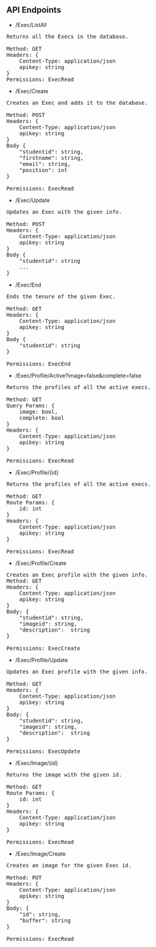 ## API Endpoints 

* /Exec/ListAll
<pre>
Returns all the Execs in the database. 

Method: GET
Headers: {
    Content-Type: application/json
    apikey: string
}
Permissions: ExecRead
</pre>

* /Exec/Create
<pre>
Creates an Exec and adds it to the database.

Method: POST
Headers: {
    Content-Type: application/json
    apikey: string
} 
Body {
    "studentid": string,
    "firstname": string,
    "email": string,
    "position": int
}

Permissions: ExecRead
</pre>


* /Exec/Update
<pre>
Updates an Exec with the given info. 

Method: POST
Headers: {
    Content-Type: application/json
    apikey: string
} 
Body {
    "studentid": string
    ... 
}
</pre>

* /Exec/End
<pre>
Ends the tenure of the given Exec.

Method: GET
Headers: {
    Content-Type: application/json
    apikey: string
} 
Body {
    "studentid": string
}

Permissions: ExecEnd
</pre>

*  /Exec/Profile/Active?image=false&complete=false
<pre>
Returns the profiles of all the active execs.

Method: GET
Query Params: {
    image: bool,
    complete: bool
}
Headers: {
    Content-Type: application/json
    apikey: string
} 

Permissions: ExecRead
</pre>

*  /Exec/Profile/{id}
<pre>
Returns the profiles of all the active execs.

Method: GET
Route Params: {
    id: int
}
Headers: {
    Content-Type: application/json
    apikey: string
} 

Permissions: ExecRead
</pre>

*  /Exec/Profile/Create
<pre>
Creates an Exec profile with the given info.
Method: GET
Headers: {
    Content-Type: application/json
    apikey: string
} 
Body: {
    "studentid": string,
    "imageid": string,
    "description":  string
}

Permissions: ExecCreate
</pre>

*  /Exec/Profile/Update
<pre>
Updates an Exec profile with the given info.

Method: GET
Headers: {
    Content-Type: application/json
    apikey: string
} 
Body: { 
    "studentid": string,
    "imageid": string,
    "description":  string
}

Permissions: ExecUpdate
</pre>

*  /Exec/Image/{id}
<pre>
Returns the image with the given id.

Method: GET
Route Params: {
    id: int
}
Headers: {
    Content-Type: application/json
    apikey: string
} 

Permissions: ExecRead
</pre>

*  /Exec/Image/Create
<pre>
Creates an image for the given Exec id.

Method: PUT
Headers: {
    Content-Type: application/json
    apikey: string
}
Body: {
    "id": string,
    "buffer": string
}

Permissions: ExecRead
</pre>

 
 
